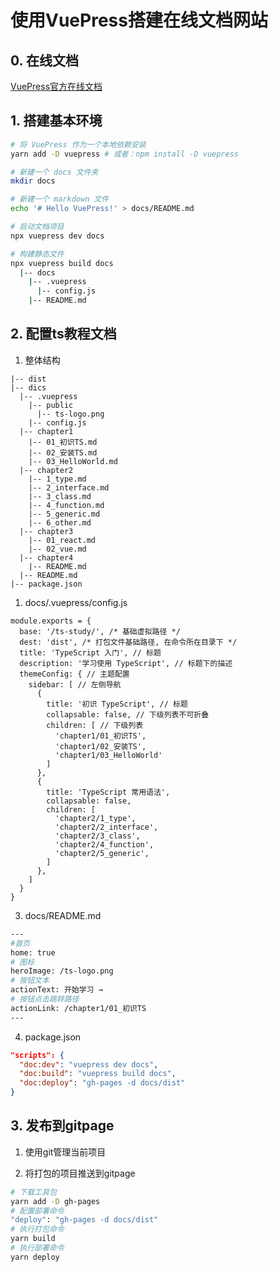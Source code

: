 # 使用VuePress搭建在线文档网站
## 0. 在线文档

  [VuePress官方在线文档](https://vuepress.vuejs.org/zh/)

## 1. 搭建基本环境

```bash
# 将 VuePress 作为一个本地依赖安装
yarn add -D vuepress # 或者：npm install -D vuepress

# 新建一个 docs 文件夹
mkdir docs

# 新建一个 markdown 文件
echo '# Hello VuePress!' > docs/README.md

# 启动文档项目
npx vuepress dev docs

# 构建静态文件
npx vuepress build docs
  |-- docs
    |-- .vuepress
      |-- config.js
    |-- README.md
```

## 2. 配置ts教程文档

1. 整体结构
  
```
|-- dist
|-- dics
  |-- .vuepress
    |-- public
      |-- ts-logo.png
    |-- config.js
  |-- chapter1
    |-- 01_初识TS.md
    |-- 02_安装TS.md
    |-- 03_HelloWorld.md
  |-- chapter2
    |-- 1_type.md
    |-- 2_interface.md
    |-- 3_class.md
    |-- 4_function.md
    |-- 5_generic.md
    |-- 6_other.md
  |-- chapter3
    |-- 01_react.md
    |-- 02_vue.md
  |-- chapter4
    |-- README.md
  |-- README.md
|-- package.json
```

1. docs/.vuepress/config.js  

```javacript
module.exports = {
  base: '/ts-study/', /* 基础虚拟路径 */
  dest: 'dist', /* 打包文件基础路径, 在命令所在目录下 */
  title: 'TypeScript 入门', // 标题
  description: '学习使用 TypeScript', // 标题下的描述
  themeConfig: { // 主题配置
    sidebar: [ // 左侧导航
      {
        title: '初识 TypeScript', // 标题
        collapsable: false, // 下级列表不可折叠
        children: [ // 下级列表
          'chapter1/01_初识TS',
          'chapter1/02_安装TS',
          'chapter1/03_HelloWorld'
        ]
      },
      {
        title: 'TypeScript 常用语法',
        collapsable: false,
        children: [
          'chapter2/1_type',
          'chapter2/2_interface',
          'chapter2/3_class',
          'chapter2/4_function',
          'chapter2/5_generic',
        ]
      },
    ]
  }
}
```

3. docs/README.md

```bash
---
#首页
home: true  
# 图标
heroImage: /ts-logo.png
# 按钮文本
actionText: 开始学习 →
# 按钮点击跳转路径
actionLink: /chapter1/01_初识TS
---
```

4. package.json  

```json
"scripts": {
  "doc:dev": "vuepress dev docs",
  "doc:build": "vuepress build docs",
  "doc:deploy": "gh-pages -d docs/dist"
}
```

## 3. 发布到gitpage

1. 使用git管理当前项目  

2. 将打包的项目推送到gitpage
```bash
# 下载工具包
yarn add -D gh-pages
# 配置部署命令
"deploy": "gh-pages -d docs/dist"
# 执行打包命令
yarn build
# 执行部署命令
yarn deploy
```
